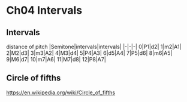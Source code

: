 # Ch04 Intervals

## Intervals
distance of pitch
|Semitone|intervals|intervals|
|-|-|-|
0|P1|d2|
1|m2|A1|
2|M2|d3|
3|m3|A2|
4|M3|d4|
5|P4|A3|
6|d5|A4|
7|P5|d6|
8|m6|A5|
9|M6|d7|
10|m7|A6|
11|M7|d8|
12|P8|A7|

## Circle of fifths
https://en.wikipedia.org/wiki/Circle_of_fifths
